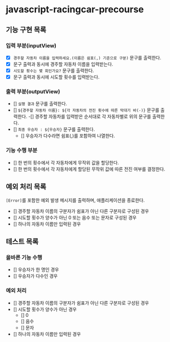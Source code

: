# javascript-racingcar-precourse

## 기능 구현 목록

### 입력 부분(inputView)

- [x] `경주할 자동차 이름을 입력하세요.(이름은 쉼표(,) 기준으로 구분)` 문구를 출력한다.
- [x] 문구 출력과 동시에 경주할 자동차 이름을 입력받는다.
- [x] `시도할 횟수는 몇 회인가요?` 문구를 출력한다.
- [x] 문구 출력과 동시에 시도할 횟수를 입력받는다.

### 출력 부분(outputView)

- [] `실행 결과` 문구를 출력한다.
- [] `${경주할 자동차 이름}: ${각 자동차의 전진 횟수에 따른 막대기 바(-)}` 문구를 출력한다.
  -[] 경주할 자동차를 입력받은 순서대로 각 자동차별로 위의 문구를 출력한다.
- [] `최종 우승자 : ${우승자}` 문구를 출력한다.
  - [] 우승자가 다수라면 쉼표(,)를 포함하여 나열한다.

### 기능 수행 부분

- [] 한 번의 횟수에서 각 자동차에게 무작위 값을 할당한다.
- [] 한 번의 횟수에서 각 자동차에게 할당된 무작위 값에 따른 전진 여부를 결정한다.

## 예외 처리 목록

`[Error]`를 포함한 예외 발생 메시지를 출력하며, 애플리케이션을 종료한다.

- [] 경주할 자동차 이름의 구분자가 쉼표가 아닌 다른 구분자로 구성된 경우
- [] 시도할 횟수가 양수가 아닌 0 또는 음수 또는 문자로 구성된 경우
- [] 하나의 자동차 이름만 입력된 경우

## 테스트 목록

### 올바른 기능 수행

- [] 우승자가 한 명인 경우
- [] 우승자가 다수인 경우

### 예외 처리

- [] 경주할 자동차 이름의 구분자가 쉼표가 아닌 다른 구분자로 구성된 경우
- [] 시도할 횟수가 양수가 아닌 경우
  - [] 0
  - [] 음수
  - [] 문자
- [] 하나의 자동차 이름만 입력된 경우

